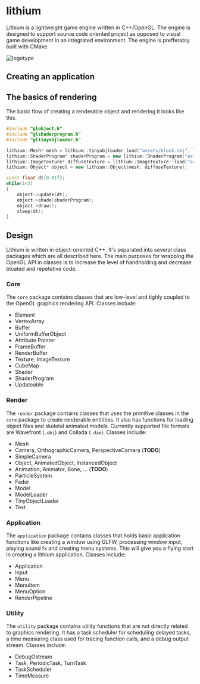 # lithium

Lithium is a lightweight game engine written in C++/OpenGL. The engine is designed to support source code oriented project as opposed to visual game development in an integrated environment. The engine is prefferably built with CMake.

![logotype](Kraxbox_logo_lithium_metal_2ff2069c-b84a-426c-bf92-e9831105a5df.png)

## Creating an application


## The basics of rendering
The basic flow of creating a renderable object and rendering it looks like this.
```c++
#include "globject.h"
#include "glshaderprogram.h"
#include "gltinyobjloader.h"

lithium::Mesh* mesh = lithium::tinyobjloader_load("assets/block.obj", lithium::Mesh::State::POS_NORMAL_UV);
lithium::ShaderProgram* shaderProgram = new lithium::ShaderProgram("assets/shader.vert", "assets/shader.frag");
lithium::ImageTexture* diffuseTexture = lithium::ImageTexture::load("assets/meme.png", GL_SRGB, GL_RGB);
lithium::Object* object = new lithium::Object(mesh, diffuseTexture);

const float dt{0.01f};
while(1<3)
{
    object->update(dt);
    object->shade(shaderProgram);
    object->draw();
    sleep(dt);
}
```

## Design
Lithium is written in object-oriented C++. It's separated into several class packages which are all described here. The main purposes for wrapping the OpenGL API in classes is to increase the level of handholding and decrease bloated and repetetive code.
### Core
The ```core``` package contains classes that are low-level and tighly coupled to the OpenGL graphics rendering API. Classes include:
* Element
* VertexArray
* Buffer
* UniformBufferObject
* Attribute Pointer
* FrameBuffer
* RenderBuffer
* Texture, ImageTexture
* CubeMap
* Shader
* ShaderProgram
* Updateable
### Render
The ```render``` package contains classes that uses the primitive classes in the ```core``` package to create renderable entitities. It also has functions for loading object files and skeletal animated models. Currently supported file formats are Wavefront (```.obj```) and Collada (```.dae```). Classes include:
* Mesh
* Camera, OrthographicCamera, PerspectiveCamera (**TODO**)
* SimpleCamera
* Object, AnimatedObject, InstancedObject
* Animation, Animator, Bone, ... (**TODO**)
* ParticleSystem
* Fader
* Model
* ModelLoader
* TinyObjectLoader
* Text
### Application
The ```application``` package contains classes that holds basic application functions like creating a window using GLFW, processing window input, playing sound fx and creating menu systems. This will give you a flying start in creating a lithium application. Classes include:
* Application
* Input
* Menu
* MenuItem
* MenuOption
* RenderPipeline
### Utility
The ```utility``` package contains utility functions that are not directly related to graphics rendering. It has a task scheduler for scheduling delayed tasks, a time measuring class used for tracing function calls, and a debug output stream. Classes include:
* DebugOstream
* Task, PeriodicTask, TurnTask
* TaskScheduler
* TimeMeasure
